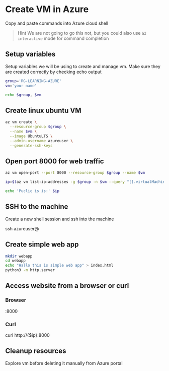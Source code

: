 # Create VM in Azure

Copy and paste commands into Azure cloud shell

> Hint
> We are not going to go this not, but you could also use `az interactive` mode for command completion

## Setup variables

Setup variables we will be using to create and manage vm. Make sure they are created correctly by checking echo output

```bash
group='RG-LEARNING-AZURE'
vm='your name'

echo $group, $vm
```

## Create linux ubuntu VM
```bash
az vm create \
  --resource-group $group \
  --name $vm \
  --image UbuntuLTS \
  --admin-username azureuser \
  --generate-ssh-keys
```

## Open port 8000 for web traffic
```bash
az vm open-port --port 8000 --resource-group $group --name $vm

ip=$(az vm list-ip-addresses -g $group -n $vm --query "[].virtualMachine.network.publicIpAddresses[*].ipAddress" -o tsv)

echo 'Puclic is is:' $ip
```

## SSH to the machine

Create a new shell session and ssh into the machine

ssh azureuser@<copied IP>

## Create simple web app

```bash
mkdir webapp
cd webapp
echo "Hallo this is simple web app" > index.html
python3 -m http.server
```

## Access website from a browser or curl

### Browser

<IP Address>:8000

### Curl

curl http://{$ip}:8000

## Cleanup resources

Explore vm before deleting it manually from Azure portal
